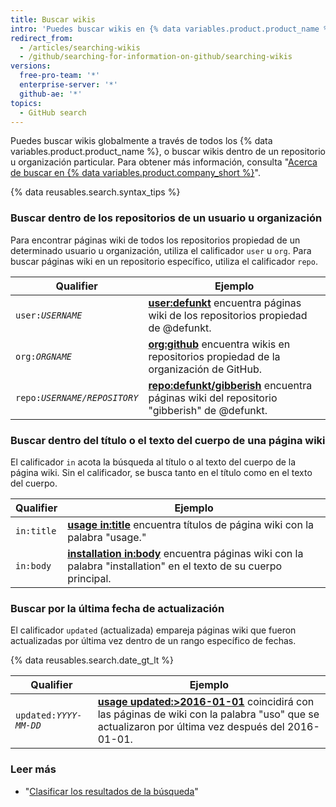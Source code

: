 ```yaml
---
title: Buscar wikis
intro: 'Puedes buscar wikis en {% data variables.product.product_name %} y acotar los resultados utilizando estos calificadores de búsqueda de wiki en cualquier combinación.'
redirect_from:
  - /articles/searching-wikis
  - /github/searching-for-information-on-github/searching-wikis
versions:
  free-pro-team: '*'
  enterprise-server: '*'
  github-ae: '*'
topics:
  - GitHub search
---
```

Puedes buscar wikis globalmente a través de todos los {% data variables.product.product_name %}, o buscar wikis dentro de un repositorio u organización particular. Para obtener más información, consulta "[Acerca de buscar en {% data variables.product.company_short %}](/articles/about-searching-on-github)".

{% data reusables.search.syntax_tips %}

### Buscar dentro de los repositorios de un usuario u organización

Para encontrar páginas wiki de todos los repositorios propiedad de un determinado usuario u organización, utiliza el calificador `user` u `org`. Para buscar páginas wiki en un repositorio específico, utiliza el calificador `repo`.

| Qualifier                 | Ejemplo                                                                                                                                                      |
| ------------------------- | ------------------------------------------------------------------------------------------------------------------------------------------------------------ |
| <code>user:<em>USERNAME</em></code> | [**user:defunkt**](https://github.com/search?q=user%3Adefunkt&type=Wikis) encuentra páginas wiki de los repositorios propiedad de @defunkt.                  |
| <code>org:<em>ORGNAME</em></code> | [**org:github**](https://github.com/search?q=org%3Agithub&type=Wikis&utf8=%E2%9C%93) encuentra wikis en repositorios propiedad de la organización de GitHub. |
| <code>repo:<em>USERNAME/REPOSITORY</em></code> | [**repo:defunkt/gibberish**](https://github.com/search?q=user%3Adefunkt&type=Wikis) encuentra páginas wiki del repositorio "gibberish" de @defunkt.          |

### Buscar dentro del título o el texto del cuerpo de una página wiki

El calificador `in` acota la búsqueda al título o al texto del cuerpo de la página wiki. Sin el calificador, se busca tanto en el título como en el texto del cuerpo.

| Qualifier  | Ejemplo                                                                                                                                                                            |
| ---------- | ---------------------------------------------------------------------------------------------------------------------------------------------------------------------------------- |
| `in:title` | [**usage in:title**](https://github.com/search?q=usage+in%3Atitle&type=Wikis) encuentra títulos de página wiki con la palabra "usage."                                             |
| `in:body`  | [**installation in:body**](https://github.com/search?q=installation+in%3Abody&type=Wikis) encuentra páginas wiki con la palabra "installation" en el texto de su cuerpo principal. |

### Buscar por la última fecha de actualización

El calificador `updated` (actualizada) empareja páginas wiki que fueron actualizadas por última vez dentro de un rango específico de fechas.

{% data reusables.search.date_gt_lt %}

| Qualifier                 | Ejemplo                                                                                                                                                                                                                |
| ------------------------- | ---------------------------------------------------------------------------------------------------------------------------------------------------------------------------------------------------------------------- |
| <code>updated:<em>YYYY-MM-DD</em></code> | [**usage updated:>2016-01-01**](https://github.com/search?q=usage+updated%3A>2016-01-01&type=Wikis) coincidirá con las páginas de wiki con la palabra "uso" que se actualizaron por última vez después del 2016-01-01. |

### Leer más

- "[Clasificar los resultados de la búsqueda](/articles/sorting-search-results/)"
